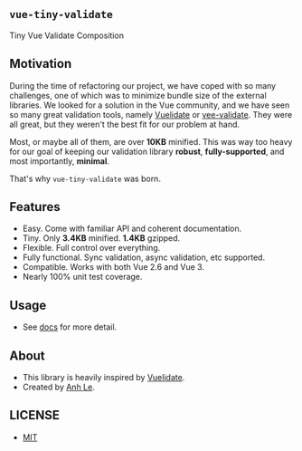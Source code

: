## `vue-tiny-validate`

Tiny Vue Validate Composition

## Motivation

During the time of refactoring our project, we have coped with so many challenges, one of which was to minimize bundle
size of the external libraries. We looked for a solution in the Vue community, and we have seen so many great validation
tools, namely [Vuelidate](https://github.com/vuelidate/vuelidate) or
[vee-validate](https://github.com/logaretm/vee-validate). They were all great, but they weren't the best fit for our
problem at hand.

Most, or maybe all of them, are over **10KB** minified. This was way too heavy for our goal of keeping our validation library
**robust**, **fully-supported**, and most importantly, **minimal**.

That's why `vue-tiny-validate` was born.

## Features

- Easy. Come with familiar API and coherent documentation.
- Tiny. Only **3.4KB** minified. **1.4KB** gzipped.
- Flexible. Full control over everything.
- Fully functional. Sync validation, async validation, etc supported.
- Compatible. Works with both Vue 2.6 and Vue 3.
- Nearly 100% unit test coverage.

## Usage

- See [docs](https://vue-tiny-validate.netlify.app) for more detail.

## About

- This library is heavily inspired by [Vuelidate](https://github.com/vuelidate/vuelidate).
- Created by [Anh Le](https://github.com/culee).

## LICENSE

- [MIT](https://github.com/FrontLabsOfficial/vue-tiny-validate/blob/master/LICENSE)
